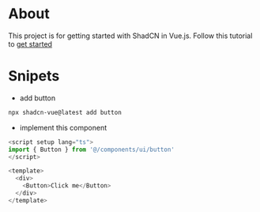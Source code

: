 # About
This project is for getting started with ShadCN in Vue.js.
Follow this tutorial to [get started](https://www.shadcn-vue.com/docs/installation/vite.html) 

# Snipets
- add button
```bash
npx shadcn-vue@latest add button
```
- implement this component
```ts
<script setup lang="ts">
import { Button } from '@/components/ui/button'
</script>

<template>
  <div>
    <Button>Click me</Button>
  </div>
</template>
```